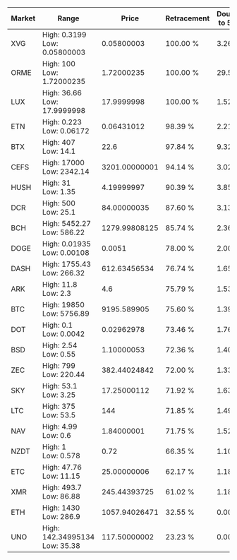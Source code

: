 | Market | Range | Price| Retracement | Doubles to 50% |
| --- | --- | --- | --- | --- |
| XVG | High: 0.3199<br />Low: 0.05800003 | 0.05800003 | 100.00 % | 3.26 |
| ORME | High: 100<br />Low: 1.72000235 | 1.72000235 | 100.00 % | 29.57 |
| LUX | High: 36.66<br />Low: 17.9999998 | 17.9999998 | 100.00 % | 1.52 |
| ETN | High: 0.223<br />Low: 0.06172 | 0.06431012 | 98.39 % | 2.21 |
| BTX | High: 407<br />Low: 14.1 | 22.6 | 97.84 % | 9.32 |
| CEFS | High: 17000<br />Low: 2342.14 | 3201.00000001 | 94.14 % | 3.02 |
| HUSH | High: 31<br />Low: 1.35 | 4.19999997 | 90.39 % | 3.85 |
| DCR | High: 500<br />Low: 25.1 | 84.00000035 | 87.60 % | 3.13 |
| BCH | High: 5452.27<br />Low: 586.22 | 1279.99808125 | 85.74 % | 2.36 |
| DOGE | High: 0.01935<br />Low: 0.00108 | 0.0051 | 78.00 % | 2.00 |
| DASH | High: 1755.43<br />Low: 266.32 | 612.63456534 | 76.74 % | 1.65 |
| ARK | High: 11.8<br />Low: 2.3 | 4.6 | 75.79 % | 1.53 |
| BTC | High: 19850<br />Low: 5756.89 | 9195.589905 | 75.60 % | 1.39 |
| DOT | High: 0.1<br />Low: 0.0042 | 0.02962978 | 73.46 % | 1.76 |
| BSD | High: 2.54<br />Low: 0.55 | 1.10000053 | 72.36 % | 1.40 |
| ZEC | High: 799<br />Low: 220.44 | 382.44024842 | 72.00 % | 1.33 |
| SKY | High: 53.1<br />Low: 3.25 | 17.25000112 | 71.92 % | 1.63 |
| LTC | High: 375<br />Low: 53.5 | 144 | 71.85 % | 1.49 |
| NAV | High: 4.99<br />Low: 0.6 | 1.84000001 | 71.75 % | 1.52 |
| NZDT | High: 1<br />Low: 0.578 | 0.72 | 66.35 % | 1.10 |
| ETC | High: 47.76<br />Low: 11.15 | 25.00000006 | 62.17 % | 1.18 |
| XMR | High: 493.7<br />Low: 86.88 | 245.44393725 | 61.02 % | 1.18 |
| ETH | High: 1430<br />Low: 286.9 | 1057.94026471 | 32.55 % | 0.00 |
| UNO | High: 142.34995134<br />Low: 35.38 | 117.50000002 | 23.23 % | 0.00 |
